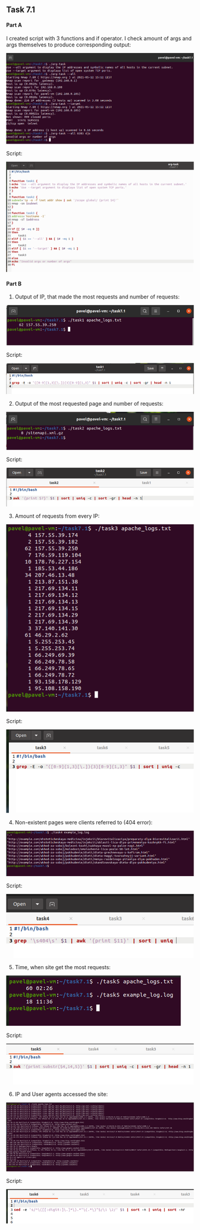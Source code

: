 ## Task 7.1

#### Part A

I created script with 3 functions and if operator.
I check amount of args and args themselves to produce corresponding output:

<p><img src="./screenshots/partA_result.png"></p>

Script:

<p><img src="./screenshots/partA_script.png"></p>

#### Part B

1) Output of IP, that made the most requests and number of requests:

<p><img src="./screenshots/t1result.png"></p>

Script:

<p><img src="./screenshots/t1script.png"></p>

2) Output of the most requested page and number of requests:

<p><img src="./screenshots/t2result.png"></p>

Script:

<p><img src="./screenshots/t2script.png"></p>

3) Amount of requests from every IP:

<p><img src="./screenshots/t3result.png"></p>

Script:

<p><img src="./screenshots/t3script.png"></p>

4) Non-existent pages were clients referred to (404 error):

<p><img src="./screenshots/t4result.png"></p>

Script:

<p><img src="./screenshots/t4script.png"></p>

5) Time, when site get the most requests:

<p><img src="./screenshots/t5result.png"></p>

Script:

<p><img src="./screenshots/t5script.png"></p>

6) IP and User agents accessed the site:

<p><img src="./screenshots/t6result.png"></p>

Script:

<p><img src="./screenshots/t6script.png"></p>